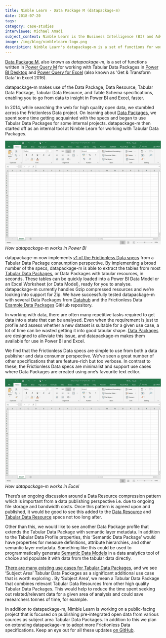 ```yaml
---
title: Nimble Learn - Data Package M (datapackage-m)
date: 2018-07-20
tags:
category: case-studies
interviewee: Michael Amadi
subject_context: Nimble Learn is the Business Intelligence (BI) and Advanced Analytics consultancy behind datapackage-m, a set of functions for working with Tabular Data Packages in Power BI Desktop and Power Query for Excel.
image: /img/blog/nimblelearn-logo.png
description: Nimble Learn's datapackage-m is a set of functions for working with Tabular Data Packages in Power BI Desktop and Power Query for Excel.
---
```


[Data Package M](https://github.com/nimblelearn/datapackage-m), also known as *datapackage-m*, is a set of functions written in [Power Query M](https://docs.microsoft.com/en-us/powerquery-m/) for working with Tabular Data Packages in [Power BI Desktop](https://powerbi.microsoft.com/en-us/desktop/) and [Power Query for Excel](https://support.office.com/en-us/article/introduction-to-microsoft-power-query-for-excel-6e92e2f4-2079-4e1f-bad5-89f6269cd605) (also known as 'Get & Transform Data' in Excel 2016).

datapackage-m makes use of the Data Package, Data Resource, Tabular Data Package, Tabular Data Resource, and Table Schema specifications, enabling you to go from data to insight in Power BI and Excel, faster.

In 2014, while searching the web for high quality open data, we stumbled across the Frictionless Data project. On learning about [Data Packages](/data-package/), we spent some time getting acquainted with the specs and began to use Tabular Data Packages for some internal projects. datapackage-m then started off as an internal tool at Nimble Learn for working with Tabular Data Packages.

![](./datapackage-m-power-bi.gif)
*How datapackage-m works in Power BI*

datapackage-m now implements [v1 of the Frictionless Data specs](https://blog.okfn.org/2017/09/05/frictionless-data-v1-0/) from a Tabular Data Package consumption perspective. By implementing a broad number of the specs, datapackage-m is able to extract the tables from most [Tabular Data Packages](/specs/tabular-data-package/), or Data Packages with tabular resources, in seconds. These tables can be quickly loaded into a Power BI Data Model or an Excel Worksheet (or Data Model), ready for you to analyse.  datapackage-m currently handles Gzip compressed resources and we’re looking into support for Zip. We have  successfully tested datapackage-m with several Data Packages from [Datahub](https://datahub.io/core) and the Frictionless Data [Example Data Packages](https://github.com/frictionlessdata/example-data-packages) GitHub repository.

In working with data, there are often many repetitive tasks required to get data into a state that can be analysed. Even when the requirement is just to profile and assess whether a new dataset is suitable for a given use case, a lot of time can be wasted getting it into good tabular shape. [Data Packages](/data-package/) are designed to alleviate this issue, and datapackage-m makes them available for use in Power BI and Excel.

We find that the Frictionless Data specs are simple to use from both a data publisher and data consumer perspective. We’ve seen a great number of other specifications that are feature-rich but too verbose. In contrast to these, the Frictionless Data specs are minimalist and support use cases where Data Packages are created using one’s favourite text editor.

![](./datapackage-m-excel.gif)
*How datapackage-m works  in Excel*

There’s an ongoing discussion around a Data Resource compression pattern which is important from a data publishing perspective i.e. due to ongoing file storage and bandwidth costs. Once this pattern is agreed upon and published, it would be good to see this added to the [Data Resource](/specs/data-resource/) and [Tabular Data Resource](/specs/tabular-data-resource/) specs not too long after.

Other than this, we would like to see another Data Package profile that extends the Tabular Data Package with semantic layer metadata. In addition to the Tabular Data Profile properties, this ‘Semantic Data Package’ would have properties for measure definitions, attribute hierarchies, and other semantic layer metadata. Something like this could be used to programmatically generate [Semantic Data Models](https://en.wikipedia.org/wiki/Semantic_data_model) in a data analytics tool of choice and populate it with data from the tabular data directly.

[There are many existing use cases for Tabular Data Packages](http://okfnlabs.org/blog/2017/12/21/bootstrapping-data-standards-with-frictionless-data.html), and we see ‘Subject Area’ Tabular Data Packages as a significant additional use case that is worth exploring . By ‘Subject Area’,  we mean a Tabular Data Package that combines relevant Tabular Data Resources from other high quality Tabular Data Packages. This would help to reduce the time spent seeking out related/relevant data for a given area of analysis and could save researchers tonnes of time, for example.

In addition to datapackage-m, Nimble Learn is working on a public-facing project that is focused on publishing pre-integrated open data from various sources as subject area Tabular Data Packages.  In addition to this we  plan on extending datapackage-m to adopt more Frictionless Data specifications. Keep an eye out for all these updates [on GitHub](https://github.com/nimblelearn).
